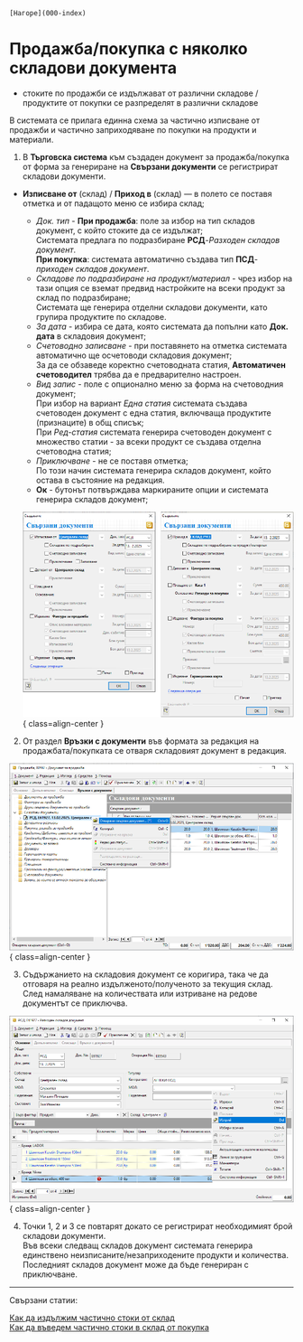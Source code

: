 ```{only} html
[Нагоре](000-index)
```

# Продажба/покупка с няколко складови документа

- стоките по продажби се издължават от различни складове / продуктите от покупки се разпределят в различни складове  

В системата се прилага единна схема за частично изписване от продажби и частично заприходяване по покупки на продукти и материали. 

1) В **Търговска система** към създаден документ за продажба/покупка от форма за генериране на **Свързани документи** се регистрират складови документи.  
- **Изписване от** (склад) / **Приход в** (склад) — в полето се поставя отметка и от падащото меню се избира склад;  
    - *Док. тип* - **При продажба**: поле за избор на тип складов документ, с който стоките да се издължат;  
    Системата предлага по подразбиране **РСД**-*Разходен складов документ*.    
    **При покупка**: системата автоматично създава тип **ПСД**-*приходен складов документ*.  
    - *Складове по подразбиране на продукт/материал* - чрез избор на тази опция се вземат предвид настройките на всеки продукт за склад по подразбиране;  
    Системата ще генерира отделни складови документи, като групира продуктите по складове.  
    - *За дата* - избира се дата, която системата да попълни като **Док. дата** в складовия документ; 
    - *Счетоводно записване* - при поставянето на отметка системата автоматично  ще осчетоводи складовия документ;  
    За да се обзаведе коректно счетоводната статия, **Автоматичен счетоводител** трябва да е предварително настроен.  
    - *Вид запис* - поле с опционално меню за форма на счетоводния документ;  
    При избор на вариант *Една статия* системата създава счетоводен документ с една статия, включваща продуктите (признаците) в общ списък;  
    При *Ред-статия* системата генерира счетоводен документ с множество статии - за всеки продукт се създава отделна счетоводна статия;
    - *Приключване* - не се поставя отметка;  
    По този начин системата генерира складов документ, който остава в състояние на редакция.  
    - **Ок** - бутонът потвърждава маркираните опции и системата генерира складов документ;   

    ![](906-invoice-multiple-wd1.png){ class=align-center }

2) От раздел **Връзки с документи** във формата за редакция на продажбата/покупката се отваря складовият документ в редакция.  

![](906-invoice-multiple-wd2.png){ class=align-center }

3) Съдържанието на складовия документ се коригира, така че да отговаря на реално издълженото/полученото за текущия склад.  
След намаляване на количествата или изтриване на редове документът се приключва.  

![](906-invoice-multiple-wd3.png){ class=align-center }

4) Точки 1, 2 и 3 се повтарят докато се регистрират необходимият брой складови документи.  
Във всеки следващ складов документ системата генерира единствено неизписаните/незаприходените продукти и количества.  
Последният складов документ може да бъде генериран с приключване.

___  
Свързани статии:  

[Как да издължим частично стоки от склад](https://www.unicontsoft.com/cms/node/34)  
[Как да въведем частично стоки в склад от покупка](https://www.unicontsoft.com/cms/node/85)